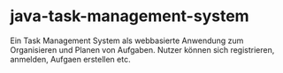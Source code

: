 # java-task-management-system
Ein Task Management System als webbasierte Anwendung zum Organisieren und Planen von Aufgaben. Nutzer können sich registrieren, anmelden, Aufgaen erstellen etc.  
